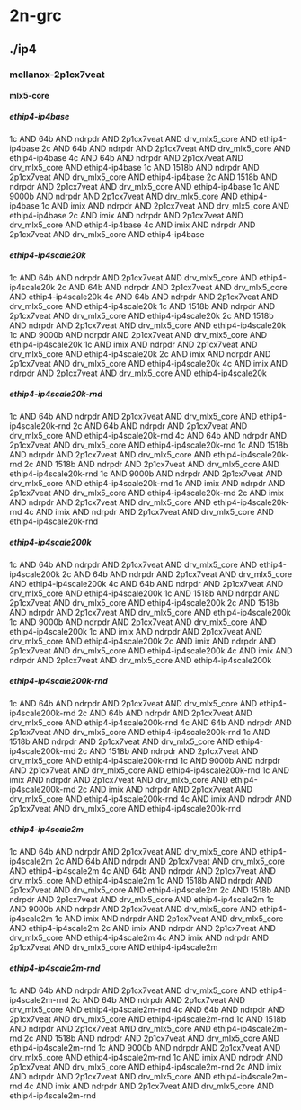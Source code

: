 # 2n-grc
## ./ip4
### mellanox-2p1cx7veat
#### mlx5-core
##### ethip4-ip4base
1c AND 64b AND ndrpdr AND 2p1cx7veat AND drv_mlx5_core AND ethip4-ip4base
2c AND 64b AND ndrpdr AND 2p1cx7veat AND drv_mlx5_core AND ethip4-ip4base
4c AND 64b AND ndrpdr AND 2p1cx7veat AND drv_mlx5_core AND ethip4-ip4base
1c AND 1518b AND ndrpdr AND 2p1cx7veat AND drv_mlx5_core AND ethip4-ip4base
2c AND 1518b AND ndrpdr AND 2p1cx7veat AND drv_mlx5_core AND ethip4-ip4base
1c AND 9000b AND ndrpdr AND 2p1cx7veat AND drv_mlx5_core AND ethip4-ip4base
1c AND imix AND ndrpdr AND 2p1cx7veat AND drv_mlx5_core AND ethip4-ip4base
2c AND imix AND ndrpdr AND 2p1cx7veat AND drv_mlx5_core AND ethip4-ip4base
4c AND imix AND ndrpdr AND 2p1cx7veat AND drv_mlx5_core AND ethip4-ip4base
##### ethip4-ip4scale20k
1c AND 64b AND ndrpdr AND 2p1cx7veat AND drv_mlx5_core AND ethip4-ip4scale20k
2c AND 64b AND ndrpdr AND 2p1cx7veat AND drv_mlx5_core AND ethip4-ip4scale20k
4c AND 64b AND ndrpdr AND 2p1cx7veat AND drv_mlx5_core AND ethip4-ip4scale20k
1c AND 1518b AND ndrpdr AND 2p1cx7veat AND drv_mlx5_core AND ethip4-ip4scale20k
2c AND 1518b AND ndrpdr AND 2p1cx7veat AND drv_mlx5_core AND ethip4-ip4scale20k
1c AND 9000b AND ndrpdr AND 2p1cx7veat AND drv_mlx5_core AND ethip4-ip4scale20k
1c AND imix AND ndrpdr AND 2p1cx7veat AND drv_mlx5_core AND ethip4-ip4scale20k
2c AND imix AND ndrpdr AND 2p1cx7veat AND drv_mlx5_core AND ethip4-ip4scale20k
4c AND imix AND ndrpdr AND 2p1cx7veat AND drv_mlx5_core AND ethip4-ip4scale20k
##### ethip4-ip4scale20k-rnd
1c AND 64b AND ndrpdr AND 2p1cx7veat AND drv_mlx5_core AND ethip4-ip4scale20k-rnd
2c AND 64b AND ndrpdr AND 2p1cx7veat AND drv_mlx5_core AND ethip4-ip4scale20k-rnd
4c AND 64b AND ndrpdr AND 2p1cx7veat AND drv_mlx5_core AND ethip4-ip4scale20k-rnd
1c AND 1518b AND ndrpdr AND 2p1cx7veat AND drv_mlx5_core AND ethip4-ip4scale20k-rnd
2c AND 1518b AND ndrpdr AND 2p1cx7veat AND drv_mlx5_core AND ethip4-ip4scale20k-rnd
1c AND 9000b AND ndrpdr AND 2p1cx7veat AND drv_mlx5_core AND ethip4-ip4scale20k-rnd
1c AND imix AND ndrpdr AND 2p1cx7veat AND drv_mlx5_core AND ethip4-ip4scale20k-rnd
2c AND imix AND ndrpdr AND 2p1cx7veat AND drv_mlx5_core AND ethip4-ip4scale20k-rnd
4c AND imix AND ndrpdr AND 2p1cx7veat AND drv_mlx5_core AND ethip4-ip4scale20k-rnd
##### ethip4-ip4scale200k
1c AND 64b AND ndrpdr AND 2p1cx7veat AND drv_mlx5_core AND ethip4-ip4scale200k
2c AND 64b AND ndrpdr AND 2p1cx7veat AND drv_mlx5_core AND ethip4-ip4scale200k
4c AND 64b AND ndrpdr AND 2p1cx7veat AND drv_mlx5_core AND ethip4-ip4scale200k
1c AND 1518b AND ndrpdr AND 2p1cx7veat AND drv_mlx5_core AND ethip4-ip4scale200k
2c AND 1518b AND ndrpdr AND 2p1cx7veat AND drv_mlx5_core AND ethip4-ip4scale200k
1c AND 9000b AND ndrpdr AND 2p1cx7veat AND drv_mlx5_core AND ethip4-ip4scale200k
1c AND imix AND ndrpdr AND 2p1cx7veat AND drv_mlx5_core AND ethip4-ip4scale200k
2c AND imix AND ndrpdr AND 2p1cx7veat AND drv_mlx5_core AND ethip4-ip4scale200k
4c AND imix AND ndrpdr AND 2p1cx7veat AND drv_mlx5_core AND ethip4-ip4scale200k
##### ethip4-ip4scale200k-rnd
1c AND 64b AND ndrpdr AND 2p1cx7veat AND drv_mlx5_core AND ethip4-ip4scale200k-rnd
2c AND 64b AND ndrpdr AND 2p1cx7veat AND drv_mlx5_core AND ethip4-ip4scale200k-rnd
4c AND 64b AND ndrpdr AND 2p1cx7veat AND drv_mlx5_core AND ethip4-ip4scale200k-rnd
1c AND 1518b AND ndrpdr AND 2p1cx7veat AND drv_mlx5_core AND ethip4-ip4scale200k-rnd
2c AND 1518b AND ndrpdr AND 2p1cx7veat AND drv_mlx5_core AND ethip4-ip4scale200k-rnd
1c AND 9000b AND ndrpdr AND 2p1cx7veat AND drv_mlx5_core AND ethip4-ip4scale200k-rnd
1c AND imix AND ndrpdr AND 2p1cx7veat AND drv_mlx5_core AND ethip4-ip4scale200k-rnd
2c AND imix AND ndrpdr AND 2p1cx7veat AND drv_mlx5_core AND ethip4-ip4scale200k-rnd
4c AND imix AND ndrpdr AND 2p1cx7veat AND drv_mlx5_core AND ethip4-ip4scale200k-rnd
##### ethip4-ip4scale2m
1c AND 64b AND ndrpdr AND 2p1cx7veat AND drv_mlx5_core AND ethip4-ip4scale2m
2c AND 64b AND ndrpdr AND 2p1cx7veat AND drv_mlx5_core AND ethip4-ip4scale2m
4c AND 64b AND ndrpdr AND 2p1cx7veat AND drv_mlx5_core AND ethip4-ip4scale2m
1c AND 1518b AND ndrpdr AND 2p1cx7veat AND drv_mlx5_core AND ethip4-ip4scale2m
2c AND 1518b AND ndrpdr AND 2p1cx7veat AND drv_mlx5_core AND ethip4-ip4scale2m
1c AND 9000b AND ndrpdr AND 2p1cx7veat AND drv_mlx5_core AND ethip4-ip4scale2m
1c AND imix AND ndrpdr AND 2p1cx7veat AND drv_mlx5_core AND ethip4-ip4scale2m
2c AND imix AND ndrpdr AND 2p1cx7veat AND drv_mlx5_core AND ethip4-ip4scale2m
4c AND imix AND ndrpdr AND 2p1cx7veat AND drv_mlx5_core AND ethip4-ip4scale2m
##### ethip4-ip4scale2m-rnd
1c AND 64b AND ndrpdr AND 2p1cx7veat AND drv_mlx5_core AND ethip4-ip4scale2m-rnd
2c AND 64b AND ndrpdr AND 2p1cx7veat AND drv_mlx5_core AND ethip4-ip4scale2m-rnd
4c AND 64b AND ndrpdr AND 2p1cx7veat AND drv_mlx5_core AND ethip4-ip4scale2m-rnd
1c AND 1518b AND ndrpdr AND 2p1cx7veat AND drv_mlx5_core AND ethip4-ip4scale2m-rnd
2c AND 1518b AND ndrpdr AND 2p1cx7veat AND drv_mlx5_core AND ethip4-ip4scale2m-rnd
1c AND 9000b AND ndrpdr AND 2p1cx7veat AND drv_mlx5_core AND ethip4-ip4scale2m-rnd
1c AND imix AND ndrpdr AND 2p1cx7veat AND drv_mlx5_core AND ethip4-ip4scale2m-rnd
2c AND imix AND ndrpdr AND 2p1cx7veat AND drv_mlx5_core AND ethip4-ip4scale2m-rnd
4c AND imix AND ndrpdr AND 2p1cx7veat AND drv_mlx5_core AND ethip4-ip4scale2m-rnd